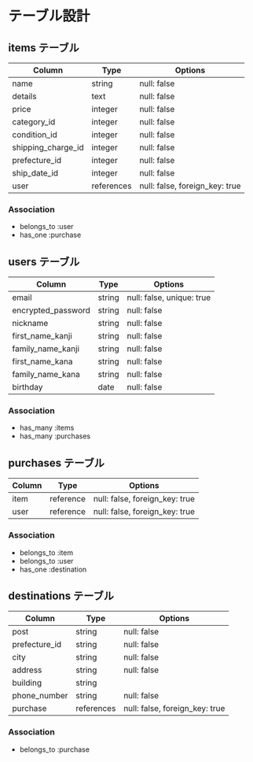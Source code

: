 # テーブル設計

## items テーブル

| Column     | Type       | Options                        |
| ---------- | ---------- | ------------------------------ |
| name              | string     | null: false                    |
| details           | text       | null: false                    |
| price             | integer     | null: false                    |
| category_id          | integer     | null: false                    |
| condition_id          | integer     | null: false                    |
| shipping_charge_id     | integer     | null: false                    |
| prefecture_id          | integer     | null: false                    |
| ship_date_id           | integer     | null: false                    |
| user                   | references     | null: false, foreign_key: true  |


### Association

- belongs_to :user
- has_one :purchase
<!-- - has_many :comments -->

## users テーブル

| Column             | Type   | Options                    |
| ------------------ | ------ | -------------------------- |
| email              | string | null: false, unique: true  |
| encrypted_password | string | null: false                |
| nickname               | string | null: false                |
| first_name_kanji       | string   | null: false                |
| family_name_kanji      | string   | null: false                |
| first_name_kana        | string   | null: false                |
| family_name_kana       | string   | null: false                |
| birthday               | date     | null: false                |

### Association

- has_many :items
- has_many :purchases
<!-- - has_many :comments -->


## purchases テーブル

| Column     | Type       | Options                        |
| ---------- | ---------- | ------------------------------ |
| item     | reference  | null: false, foreign_key: true   |
| user     | reference  | null: false, foreign_key: true   |

### Association

- belongs_to :item
- belongs_to :user
- has_one :destination


## destinations テーブル

| Column     | Type       | Options                        |
| ---------- | ---------- | ------------------------------ |
| post           | string       | null: false                    |
| prefecture_id  | string      | null: false                      |
| city           | string       | null: false                     |
| address      | string     | null: false                    |
| building      | string     |                                 |
| phone_number   | string     | null: false                    |
| purchase       | references     | null: false, foreign_key: true  |

### Association

- belongs_to :purchase




<!-- ## comments テーブル

| Column     | Type       | Options                        |
| ---------- | ---------- | ------------------------------ |
| comment    | text       | null: false                    |
| item       | references | null: false, foreign_key: true |
| user       | references | null: false, foreign_key: true |

### Association

- belongs_to :item
- belongs_to :user -->